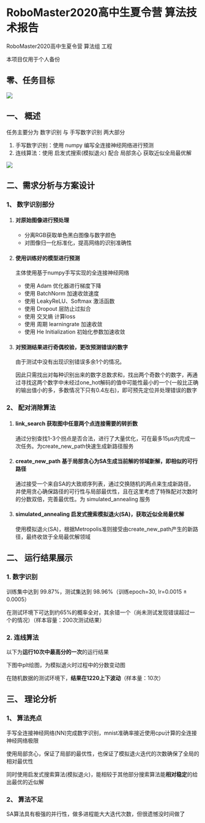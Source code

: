 # RoboMaster2020高中生夏令营 算法技术报告 



RoboMaster2020高中生夏令营 算法组 工程

本项目仅用于个人备份



## 零、任务目标

![](https://raw.githubusercontent.com/233a344a455/RM_SummerCamp/master/alg.png)



## 一、 概述

任务主要分为 数字识别 与 手写数字识别 两大部分

1. 手写数字识别：使用 numpy 编写全连接神经网络进行预测
2. 连线算法：使用 启发式搜索(模拟退火) 配合 局部贪心 获取近似全局最优解

![](https://raw.githubusercontent.com/233a344a455/RM_SummerCamp/master/flow_chart.png)

## 二、需求分析与方案设计

### 1、 数字识别部分

1. #### 对原始图像进行预处理

   - 分离RGB获取单色黑白图像与数字颜色
   - 对图像归一化标准化，提高网络的识别准确性

2. #### 使用训练好的模型进行预测

   主体使用基于numpy手写实现的全连接神经网络

   - 使用 Adam 优化器进行梯度下降
   - 使用 BatchNorm 加速收敛速度
   - 使用 LeakyReLU、Softmax 激活函数
   - 使用 Dropout 层防止过拟合
   - 使用 交叉熵 计算loss
   - 使用 周期 learningrate 加速收敛
   - 使用 He Initialization 初始化参数加速收敛

3. #### 对预测结果进行奇偶校验，更改预测错误的数字

   由于测试中没有出现识别错误多余1个的情况。

   因此只需找出对每种识别出来的数字总数求和，找出两个奇数个的数字，再通过寻找这两个数字中未经过one_hot解码的值中可能性最小的一个(一般比正确的输出值小的多，多数情况下只有0.4左右)，即可预先定位并处理错误的数字

### 2、 配对消除算法

1. #### link_search 获取图中任意两个点连接需要的转折数

   通过分别查找1-3个拐点是否合法，进行了大量优化，可在最多15µs内完成一次任务。为create_new_path快速生成新路径服务

2. #### create_new_path 基于局部贪心为SA生成当前解的邻域新解，即相似的可行路径

   通过接受一个来自SA的大致顺序列表，通过交换随机的两点来生成新路径，并使用贪心确保路径的可行性与局部最优性，且在这里考虑了特殊配对次数时的分数双倍，完善最优性。为 simulated_annealing 服务

3. #### simulated_annealing 启发式搜索模拟退火(SA)，获取近似全局最优解

   使用模拟退火(SA)，根据Metropolis准则接受由create_new_path产生的新路径，最终收敛于全局最优解领域

   

## 二、 运行结果展示

### 1. 数字识别

训练集中达到 99.87%，测试集达到 98.96%（训练epoch=30, lr=0.0015 ± 0.0005）

在测试环境下可达到约65%的概率全对，其余错一个（尚未测试发现错误超过一个的情况）（样本容量：200次测试结果）

### 2. 连线算法

以下为**运行10次中最高分的一次**的运行结果

下图中plt绘图，为模拟退火时过程中的分数变动图

在随机数据的测试环境下，**结果在1220上下波动**（样本量：10次）



## 三、 理论分析

### 1、 算法亮点

手写全连接神经网络(NN)完成数字识别，mnist准确率接近使用cpu计算的全连接神经网络极限

使用局部贪心，保证了局部的最优性，也保证了模拟退火迭代的次数确保了全局的相对最优性

同时使用启发式搜索算法(模拟退火)，能相较于其他部分搜索算法能**相对稳定**的给出最优的近似解

### 2、 算法不足

SA算法具有极强的并行性，做多进程能大大迭代次数，但很遗憾没时间做了



